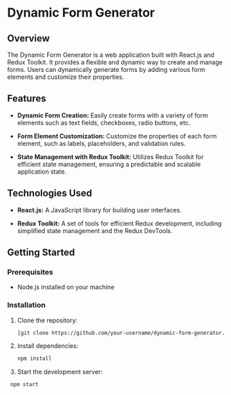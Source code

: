 # Dynamic Form Generator

## Overview

The Dynamic Form Generator is a web application built with React.js and Redux Toolkit. It provides a flexible and dynamic way to create and manage forms. Users can dynamically generate forms by adding various form elements and customize their properties.

## Features

- **Dynamic Form Creation:** Easily create forms with a variety of form elements such as text fields, checkboxes, radio buttons, etc.
  
- **Form Element Customization:** Customize the properties of each form element, such as labels, placeholders, and validation rules.

- **State Management with Redux Toolkit:** Utilizes Redux Toolkit for efficient state management, ensuring a predictable and scalable application state.

## Technologies Used

- **React.js:** A JavaScript library for building user interfaces.

- **Redux Toolkit:** A set of tools for efficient Redux development, including simplified state management and the Redux DevTools.

## Getting Started

### Prerequisites

- Node.js installed on your machine

### Installation

1. Clone the repository:

   ```bash
   [git clone https://github.com/your-username/dynamic-form-generator.git](https://github.com/Sankushe123/dynamic-form.git)

2. Install dependencies:
   ```bash
   npm install

3. Start the development server:

  ```bash
   npm start

   
